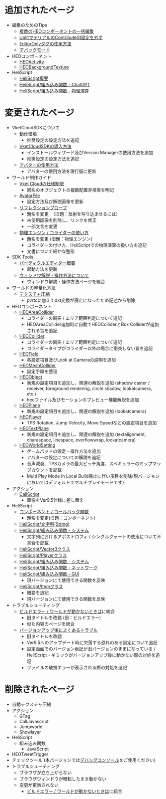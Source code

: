 # 追加されたページ
- 編集のためのTips
    - [複数のHEOコンポーネントの一括編集](https://vrhikky.github.io/VketCloudSDK_Documents/9.5/ja/WorldEditingTips/MultiSelect_HEOComponents.html)
    - [UnlitマテリアルのContributeGI設定を外す](https://vrhikky.github.io/VketCloudSDK_Documents/9.5/ja/WorldEditingTips/DisableContributeGITool.html)
    - [EditorOnlyタグの使用方法](https://vrhikky.github.io/VketCloudSDK_Documents/9.5/ja/WorldEditingTips/EditorOnlyTag.html)
    - [デバッグモード](https://vrhikky.github.io/VketCloudSDK_Documents/9.5/ja/WorldEditingTips/DebugMode.html)
- HEOコンポーネント
    - [HEOActivity](https://vrhikky.github.io/VketCloudSDK_Documents/9.5/ja/HEOComponents/HEOActivity.html)
    - [HEOBackgroundTexture](https://vrhikky.github.io/VketCloudSDK_Documents/9.5/ja/HEOComponents/HEOBackgroundTexture.html)
- HeliScript
    - [HeliScript概要](https://vrhikky.github.io/VketCloudSDK_Documents/9.5/ja/hs/hs_overview.html)
    - [HeliScript/組み込み関数 - ChatGPT](https://vrhikky.github.io/VketCloudSDK_Documents/9.5/ja/hs/hs_system_chatgpt.html)
    - [HeliScript/組み込み関数 - 物理演算](https://vrhikky.github.io/VketCloudSDK_Documents/9.5/ja/hs/hs_system_physics.html)

# 変更されたページ
- VketCloudSDKについて
    - [動作環境](https://vrhikky.github.io/VketCloudSDK_Documents/9.5/ja/AboutVketCloudSDK/OperatingEnvironment.html)
        - 推奨設定の設定方法を追記
    - [VketCloudSDKの導入方法](https://vrhikky.github.io/VketCloudSDK_Documents/9.5/ja/AboutVketCloudSDK/SetupSDK_external.html)
        - インストールウィザード及びVersion Managerの使用方法を追加
        - 推奨設定の設定方法を追記
    - [アバターの使用方法](https://vrhikky.github.io/VketCloudSDK_Documents/9.5/ja/AboutVketCloudSDK/SetupAvatar.html)
        - アバターの使用方法を現行版に更新
- ワールド制作ガイド
    - [Vket Cloudの仕様制限](https://vrhikky.github.io/VketCloudSDK_Documents/9.5/ja/WorldMakingGuide/UnityGuidelines.html)
        - 同名のオブジェクトの複数配置非推奨を明記
    - [AvatarFile](https://vrhikky.github.io/VketCloudSDK_Documents/9.5/ja/WorldMakingGuide/AvatarFile.html)
        - 設定方法及び解説画像を更新
    - [リフレクションプローブ](https://vrhikky.github.io/VketCloudSDK_Documents/9.5/ja/WorldMakingGuide/ReflectionProbe.html)
        - 題名を変更　（旧題：反射を写り込ませるには）
        - 未使用画像を削除し、リンクを修正
        - 一部文言を変更
    - [物理エンジン / コライダーの使い方](https://vrhikky.github.io/VketCloudSDK_Documents/9.5/ja/WorldMakingGuide/PhysicsEngine.html)
        - 題名を変更 (旧題：物理エンジン)
        - コライダーの付け方、HeliScriptでの物理演算の扱い方を追記
        - 文書について細かな整形
- SDK Tools
    - [パーティクルエディター概要](https://vrhikky.github.io/VketCloudSDK_Documents/9.5/ja/particleeditor/pe_about_particleeditor.html)
        - 起動方法を更新
    - [ウィンドウ解説・操作方法について](https://vrhikky.github.io/VketCloudSDK_Documents/9.5/ja/particleeditor/pe_about_screen.html)
        - ウィンドウ解説・操作方法ページを統合
- ワールドの軽量化方法
    - [テクスチャ圧縮](https://vrhikky.github.io/VketCloudSDK_Documents/9.5/ja/heoexporter/he_TextureCompression.html)
        - pvrtcに加えてdxt変換が廃止になったため記述から削除
- HEOコンポーネント
    - [HEOAreaCollider](https://vrhikky.github.io/VketCloudSDK_Documents/9.5/ja/HEOComponents/HEOAreacollider.html)
        - コライダーの衝突 / エリア範囲判定について追記
        - HEOAreaCollider追加時に自動でHEOColliderとBox Colliderが追加される旨を追記
    - [HEOCollider](https://vrhikky.github.io/VketCloudSDK_Documents/9.5/ja/HEOComponents/HEOCollider.html)
        - コライダーの衝突 / エリア範囲判定について追記
        - コライダータイプがコライダー以外の場合に衝突しない旨を追記
    - [HEOField](https://vrhikky.github.io/VketCloudSDK_Documents/9.5/ja/HEOComponents/HEOField.html)
        - 各設定項目及びLook at Cameraの説明を追加
    - [HEOMeshCollider](https://vrhikky.github.io/VketCloudSDK_Documents/9.5/ja/HEOComponents/HEOMeshCollider.html)
        - 設定手順を整理
    - [HEOObject](https://vrhikky.github.io/VketCloudSDK_Documents/9.5/ja/HEOComponents/HEOObject.html)
        - 新規の設定項目を追加し、関連の解説を追加 (shadow caster / receiver, foreground rendering, circle shadow, lookatcamera, etc.) 
        - heoファイル及びモーションのプレビュー機能解説を追加
    - [HEOPlane](https://vrhikky.github.io/VketCloudSDK_Documents/9.5/ja/HEOComponents/HEOPlane.html)
        - 新規の設定項目を追加し、関連の解説を追加 (lookatcamera) 
    - [HEOPlayer](https://vrhikky.github.io/VketCloudSDK_Documents/9.5/ja/HEOComponents/HEOPlayer.html)
        - TPS Rotation, Jump Velocity, Move Speedなどの設定項目を追加
    - [HEOTextPlane](https://vrhikky.github.io/VketCloudSDK_Documents/9.5/ja/HEOComponents/HEOTextPlane.html)
        - 新規の設定項目を追加し、関連の解説を追加 (textalignment, charaspace, linespace, overflowwrap, lookatcamera) 
    - [HEOWorldSetting](https://vrhikky.github.io/VketCloudSDK_Documents/9.5/ja/HEOComponents/HEOWorldSetting.html)
        - ゲームパッドの設定・操作方法を追加
        - アバターの設定についての解説を追記
        - 音声減衰、TPSカメラの最大ピッチ角度、スペキュラーのミップマップカウントを記載
        - Multi Play Mode In Local Build廃止に伴い項目を削除(現バージョンにおいてはデフォルトでマルチプレイモードです)
- アクション
    - [CallScript](https://vrhikky.github.io/VketCloudSDK_Documents/9.5/ja/Actions/Programmatic/CallScript.html)
        - 画像をVer9.5仕様に差し替え
- HeliScript
    - [コンポーネント / コールバック関数](https://vrhikky.github.io/VketCloudSDK_Documents/9.5/ja/hs/hs_component.html)
        - 題名を変更(旧題：コンポーネント)
    - [HeliScript/文字列(String)](https://vrhikky.github.io/VketCloudSDK_Documents/9.5/ja/hs/hs_string.html)
    - [HeliScript/組み込み関数 - システム](https://vrhikky.github.io/VketCloudSDK_Documents/9.5/ja/hs/hs_system_function.html)
        - 文字列におけるアポストロフィ / シングルクォートの使用について不具合を記載
    - [HeliScript/Vector3クラス](https://vrhikky.github.io/VketCloudSDK_Documents/9.5/ja/hs/hs_struct_vector3.html)
    - [HeliScript/Playerクラス](https://vrhikky.github.io/VketCloudSDK_Documents/9.5/ja/hs/hs_class_player.html)
    - [HeliScript/組み込み関数 - システム](https://vrhikky.github.io/VketCloudSDK_Documents/9.5/ja/hs/hs_system_function.html)
    - [HeliScript/組み込み関数 - ネットワーク](https://vrhikky.github.io/VketCloudSDK_Documents/9.5/ja/hs/hs_system_function_net.html)
    - [HeliScript/組み込み関数 - GUI](https://vrhikky.github.io/VketCloudSDK_Documents/9.5/ja/hs/hs_system_function_gui.html)
        - 現バージョンにて使用できる関数を反映
    - [HeliScript/Itemクラス](https://vrhikky.github.io/VketCloudSDK_Documents/9.5/ja/hs/hs_class_item.html)
        - 概要を追記
        - 現バージョンにて使用できる関数を反映
- トラブルシューティング
    - [ビルドエラー / ワールドが動かないときは](https://vrhikky.github.io/VketCloudSDK_Documents/9.5/ja/troubleshooting/BuildError.html)に統合
        - 旧タイトルを改題 (旧：ビルドエラー)
        - 似た内容のページを統合
    - [バージョンアップ後によくあるトラブル](https://vrhikky.github.io/VketCloudSDK_Documents/9.5/ja/troubleshooting/VersionUpdateTroubleshooting.html)
        - 旧タイトルを改題
        - Ver9.5へのアップデート時に欠落する恐れのある設定について追記
        - 設定画面でのバージョン表記が旧バージョンのままになっている / HeliScript・ギミックがバージョンアップ後に動かない際の対処を追記
        - ファイルの破損エラーが表示される際の対処を追記

# 削除されたページ
- 自動テクスチャ圧縮
- アクション
    - GTag
    - CallJavascript
    - Jumpworld
    - Showlayer
- HeliScript
    - 組み込み関数 
        - JavaScript
- HEOTweetTrigger
- チェックツール (本バージョンでは[デバッグコンソール](https://vrhikky.github.io/VketCloudSDK_Documents/9.5/ja/debugconsole/debugconsole.html)をご使用ください)
- トラブルシューティング
    - ブラウザが立ち上がらない
    - ブラウザウィンドウが暗転したまま動かない
    - 変更が更新されない
        - [ビルドエラー / ワールドが動かないときは](https://vrhikky.github.io/VketCloudSDK_Documents/9.5/ja/troubleshooting/BuildError.html)に統合